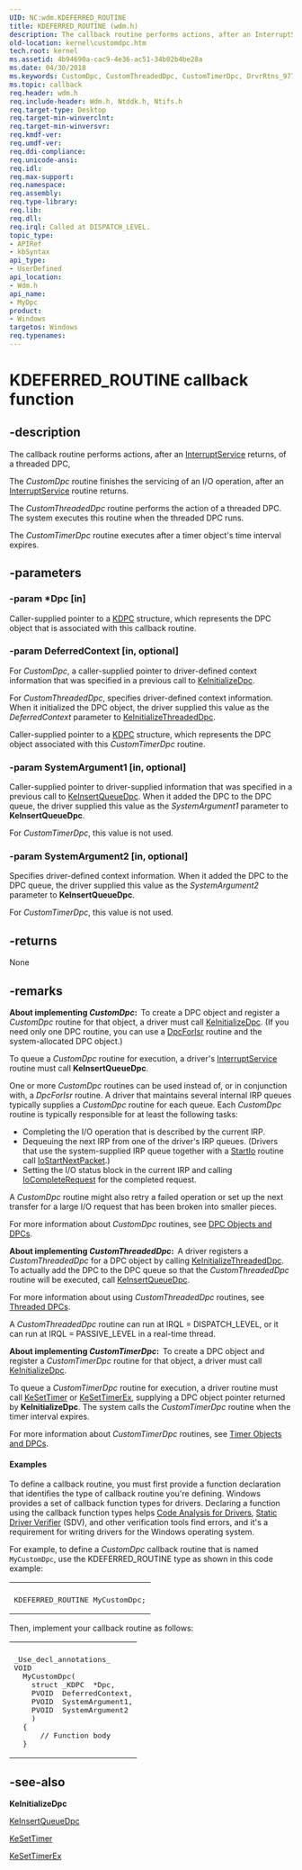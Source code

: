 ```yaml
---
UID: NC:wdm.KDEFERRED_ROUTINE
title: KDEFERRED_ROUTINE (wdm.h)
description: The callback routine performs actions, after an InterruptService returns, of a threaded DPC, The CustomDpc routine finishes the servicing of an I/O operation, after an InterruptService routine returns.The CustomThreadedDpc routine performs the action of a threaded DPC. The system executes this routine when the threaded DPC runs.The CustomTimerDpc routine executes after a timer object's time interval expires.
old-location: kernel\customdpc.htm
tech.root: kernel
ms.assetid: 4b94690a-cac9-4e36-ac51-34b02b4be28a
ms.date: 04/30/2018
ms.keywords: CustomDpc, CustomThreadedDpc, CustomTimerDpc, DrvrRtns_977bffb4-a7ff-4b2b-80c6-181d00462d69.xml, KDEFERRED_ROUTINE, MyDpc, MyDpc routine [Kernel-Mode Driver Architecture], kernel.customdpc, wdm/MyDpc
ms.topic: callback
req.header: wdm.h
req.include-header: Wdm.h, Ntddk.h, Ntifs.h
req.target-type: Desktop
req.target-min-winverclnt: 
req.target-min-winversvr: 
req.kmdf-ver: 
req.umdf-ver: 
req.ddi-compliance: 
req.unicode-ansi: 
req.idl: 
req.max-support: 
req.namespace: 
req.assembly: 
req.type-library: 
req.lib: 
req.dll: 
req.irql: Called at DISPATCH_LEVEL.
topic_type:
- APIRef
- kbSyntax
api_type:
- UserDefined
api_location:
- Wdm.h
api_name:
- MyDpc
product:
- Windows
targetos: Windows
req.typenames: 
---
```


# KDEFERRED_ROUTINE callback function


## -description


The callback routine performs actions, after an <a href="https://msdn.microsoft.com/library/windows/hardware/ff547958">InterruptService</a> returns,  of a threaded DPC, 

The <i>CustomDpc</i> routine finishes the servicing of an I/O operation, after an <a href="https://msdn.microsoft.com/library/windows/hardware/ff547958">InterruptService</a> routine returns.

The <i>CustomThreadedDpc</i> routine performs the action of a threaded DPC. The system executes this routine when the threaded DPC runs.

The <i>CustomTimerDpc</i> routine executes after a timer object's time interval expires.


## -parameters




### -param *Dpc [in]

Caller-supplied pointer to a <a href="https://msdn.microsoft.com/library/windows/hardware/ff551882">KDPC</a> structure, which represents the DPC object that is associated with this callback  routine.


### -param DeferredContext [in, optional]

For <i>CustomDpc</i>, a caller-supplied pointer to driver-defined context information that was specified in a previous call to <a href="https://msdn.microsoft.com/library/windows/hardware/ff552130">KeInitializeDpc</a>.

For <i>CustomThreadedDpc</i>, specifies driver-defined context information. When it initialized the DPC object, the driver supplied this value as the <i>DeferredContext</i> parameter to <a href="https://msdn.microsoft.com/library/windows/hardware/ff552166">KeInitializeThreadedDpc</a>.

Caller-supplied pointer to a <a href="https://msdn.microsoft.com/library/windows/hardware/ff551882">KDPC</a> structure, which represents the DPC object associated with this <i>CustomTimerDpc</i> routine.


### -param SystemArgument1 [in, optional]

Caller-supplied pointer to driver-supplied information that was specified in a previous call to <a href="https://msdn.microsoft.com/library/windows/hardware/ff552185">KeInsertQueueDpc</a>. When it added the DPC to the DPC queue, the driver supplied this value as the <i>SystemArgument1</i> parameter to <b>KeInsertQueueDpc</b>.

For <i>CustomTimerDpc</i>,  this value is not used.


### -param SystemArgument2 [in, optional]

Specifies driver-defined context information. When it added the DPC to the DPC queue, the driver supplied this value as the <i>SystemArgument2</i> parameter to <b>KeInsertQueueDpc</b>.

For <i>CustomTimerDpc</i>,  this value is not used.


## -returns



None




## -remarks



<b>About implementing <i>CustomDpc</i>:  </b>To create a DPC object and register a <i>CustomDpc</i> routine for that object, a driver must call <a href="https://msdn.microsoft.com/library/windows/hardware/ff552130">KeInitializeDpc</a>. (If you need only one DPC routine, you can use a <a href="https://msdn.microsoft.com/library/windows/hardware/ff544079">DpcForIsr</a> routine and the system-allocated DPC object.)

To queue a <i>CustomDpc</i> routine for execution, a driver's <a href="https://msdn.microsoft.com/library/windows/hardware/ff547958">InterruptService</a> routine must call <b>KeInsertQueueDpc</b>.

One or more <i>CustomDpc</i> routines can be used instead of, or in conjunction with, a <i>DpcForIsr</i> routine. A driver that maintains several internal IRP queues typically supplies a <i>CustomDpc</i> routine for each queue. Each <i>CustomDpc</i> routine is typically responsible for at least the following tasks:

<ul>
<li>
Completing the I/O operation that is described by the current IRP.

</li>
<li>
Dequeuing the next IRP from one of the driver's IRP queues. (Drivers that use the system-supplied IRP queue together with a <a href="https://msdn.microsoft.com/library/windows/hardware/ff563858">StartIo</a> routine call <a href="https://msdn.microsoft.com/library/windows/hardware/ff550358">IoStartNextPacket</a>.)

</li>
<li>
Setting the I/O status block in the current IRP and calling <a href="https://msdn.microsoft.com/library/windows/hardware/ff548343">IoCompleteRequest</a> for the completed request.

</li>
</ul>
A <i>CustomDpc</i> routine might also retry a failed operation or set up the next transfer for a large I/O request that has been broken into smaller pieces.

For more information about <i>CustomDpc</i> routines, see <a href="https://msdn.microsoft.com/library/windows/hardware/ff544084">DPC Objects and DPCs</a>.



<b>About implementing <i>CustomThreadedDpc</i>:  </b>A driver registers a <i>CustomThreadedDpc</i> for a DPC object by calling <a href="https://msdn.microsoft.com/library/windows/hardware/ff552166">KeInitializeThreadedDpc</a>. To actually add the DPC to the DPC queue so that the <i>CustomThreadedDpc</i> routine will be executed, call <a href="https://msdn.microsoft.com/library/windows/hardware/ff552185">KeInsertQueueDpc</a>.

For more information about using <i>CustomThreadedDpc</i> routines, see <a href="https://msdn.microsoft.com/library/windows/hardware/ff564621">Threaded DPCs</a>.

A <i>CustomThreadedDpc</i> routine can run at IRQL = DISPATCH_LEVEL, or it can run at IRQL = PASSIVE_LEVEL in a real-time thread.



<b>About implementing <i>CustomTimerDpc</i>:  </b>To create a DPC object and register a <i>CustomTimerDpc</i> routine for that object, a driver must call <a href="https://msdn.microsoft.com/library/windows/hardware/ff552130">KeInitializeDpc</a>.

To queue a <i>CustomTimerDpc</i> routine for execution, a driver routine must call <a href="https://msdn.microsoft.com/library/windows/hardware/ff553286">KeSetTimer</a> or <a href="https://msdn.microsoft.com/library/windows/hardware/ff553292">KeSetTimerEx</a>, supplying a DPC object pointer returned by <b>KeInitializeDpc</b>. The system calls the <i>CustomTimerDpc</i> routine when the timer interval expires.

For more information about <i>CustomTimerDpc</i> routines, see <a href="https://msdn.microsoft.com/b58487de-6e9e-45f4-acb8-9233c8718ee2">Timer Objects and DPCs</a>.




#### Examples

To define a callback routine, you must first provide a function declaration that identifies the type of callback routine you're defining. Windows provides a set of callback function types for drivers. Declaring a function using the callback function types helps <a href="https://msdn.microsoft.com/2F3549EF-B50F-455A-BDC7-1F67782B8DCA">Code Analysis for Drivers</a>, <a href="https://msdn.microsoft.com/74feeb16-387c-4796-987a-aff3fb79b556">Static Driver Verifier</a> (SDV), and other verification tools find errors, and it's a requirement for writing drivers for the Windows operating system.

For example, to define a <i>CustomDpc</i> callback routine that is named <code>MyCustomDpc</code>, use the KDEFERRED_ROUTINE type as shown in this code example:

<div class="code"><span codelanguage=""><table>
<tr>
<th></th>
</tr>
<tr>
<td>
<pre>KDEFERRED_ROUTINE MyCustomDpc;</pre>
</td>
</tr>
</table></span></div>
Then, implement your callback routine as follows:

<div class="code"><span codelanguage=""><table>
<tr>
<th></th>
</tr>
<tr>
<td>
<pre>_Use_decl_annotations_
VOID
  MyCustomDpc(
    struct _KDPC  *Dpc,
    PVOID  DeferredContext,
    PVOID  SystemArgument1,
    PVOID  SystemArgument2
    )
  {
      // Function body
  }</pre>
</td>
</tr>
</table></span></div>



## -see-also




<b>KeInitializeDpc</b>



<a href="https://msdn.microsoft.com/library/windows/hardware/ff552185">KeInsertQueueDpc</a>



<a href="https://msdn.microsoft.com/library/windows/hardware/ff553286">KeSetTimer</a>



<a href="https://msdn.microsoft.com/library/windows/hardware/ff553292">KeSetTimerEx</a>
 

 

